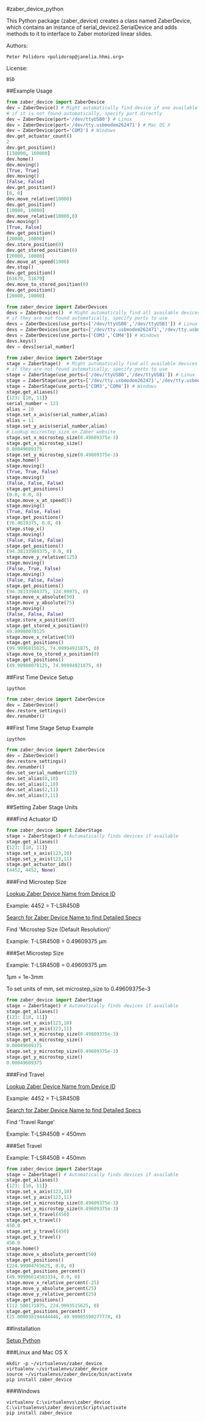 #zaber_device_python

This Python package (zaber\_device) creates a class named ZaberDevice,
which contains an instance of serial\_device2.SerialDevice and adds
methods to it to interface to Zaber motorized linear slides.

Authors:

    Peter Polidoro <polidorop@janelia.hhmi.org>

License:

    BSD

##Example Usage

```python
from zaber_device import ZaberDevice
dev = ZaberDevice() # Might automatically find device if one available
# if it is not found automatically, specify port directly
dev = ZaberDevice(port='/dev/ttyUSB0') # Linux
dev = ZaberDevice(port='/dev/tty.usbmodem262471') # Mac OS X
dev = ZaberDevice(port='COM3') # Windows
dev.get_actuator_count()
2
dev.get_position()
[130000, 160000]
dev.home()
dev.moving()
[True, True]
dev.moving()
[False, False]
dev.get_position()
[0, 0]
dev.move_relative(10000)
dev.get_position()
[10000, 10000]
dev.move_relative(10000,0)
dev.moving()
[True, False]
dev.get_position()
[20000, 10000]
dev.store_position(0)
dev.get_stored_position(0)
[20000, 10000]
dev.move_at_speed(1000)
dev.stop()
dev.get_position()
[61679, 51679]
dev.move_to_stored_position(0)
dev.get_position()
[20000, 10000]
```

```python
from zaber_device import ZaberDevices
devs = ZaberDevices()  # Might automatically find all available devices
# if they are not found automatically, specify ports to use
devs = ZaberDevices(use_ports=['/dev/ttyUSB0','/dev/ttyUSB1']) # Linux
devs = ZaberDevices(use_ports=['/dev/tty.usbmodem262471','/dev/tty.usbmodem262472']) # Mac OS X
devs = ZaberDevices(use_ports=['COM3','COM4']) # Windows
devs.keys()
dev = devs[serial_number]
```

```python
from zaber_device import ZaberStage
stage = ZaberStage()  # Might automatically find all available devices
# if they are not found automatically, specify ports to use
stage = ZaberStage(use_ports=['/dev/ttyUSB0','/dev/ttyUSB1']) # Linux
stage = ZaberStage(use_ports=['/dev/tty.usbmodem262471','/dev/tty.usbmodem262472']) # Mac OS X
stage = ZaberStage(use_ports=['COM3','COM4']) # Windows
stage.get_aliases()
{123: [10, 11]}
serial_number = 123
alias = 10
stage.set_x_axis(serial_number,alias)
alias = 11
stage.set_y_axis(serial_number,alias)
# Lookup microstep_size on Zaber website
stage.set_x_microstep_size(0.49609375e-3)
stage.get_x_microstep_size()
0.00049609375
stage.set_y_microstep_size(0.49609375e-3)
stage.home()
stage.moving()
(True, True, False)
stage.moving()
(False, False, False)
stage.get_positions()
(0.0, 0.0, 0)
stage.move_x_at_speed(5)
stage.moving()
(True, False, False)
stage.get_positions()
(76.4619375, 0.0, 0)
stage.stop_x()
stage.moving()
(False, False, False)
stage.get_positions()
(94.38133984375, 0.0, 0)
stage.move_y_relative(125)
stage.moving()
(False, True, False)
stage.moving()
(False, False, False)
stage.get_positions()
(94.38133984375, 124.99975, 0)
stage.move_x_absolute(50)
stage.move_y_absolute(75)
stage.moving()
(False, False, False)
stage.store_x_position(0)
stage.get_stored_x_position(0)
49.99980078125
stage.move_x_relative(50)
stage.get_positions()
(99.9996015625, 74.99994921875, 0)
stage.move_to_stored_x_position(0)
stage.get_positions()
(49.99980078125, 74.99994921875, 0)
```

##First Time Device Setup

```shell
ipython
```

```python
from zaber_device import ZaberDevice
dev = ZaberDevice()
dev.restore_settings()
dev.renumber()
```

##First Time Stage Setup Example

```shell
ipython
```

```python
from zaber_device import ZaberDevice
dev = ZaberDevice()
dev.restore_settings()
dev.renumber()
dev.set_serial_number(123)
dev.set_alias(0,10)
dev.set_alias(1,10)
dev.set_alias(2,11)
dev.set_alias(3,11)
```

##Setting Zaber Stage Units

###Find Actuator ID

```python
from zaber_device import ZaberStage
stage = ZaberStage() # Automatically finds devices if available
stage.get_aliases()
{123: [10, 11]}
stage.set_x_axis(123,10)
stage.set_y_axis(123,11)
stage.get_actuator_ids()
(4452, 4452, None)
```

###Find Microstep Size

[Lookup Zaber Device Name from Device ID](http://www.zaber.com/support/?tab=ID%20Mapping#tabs)

Example: 4452 = T-LSR450B

[Search for Zaber Device Name to find Detailed Specs](http://zaber.com/products/)

Find 'Microstep Size (Default Resolution)'

Example: T-LSR450B = 0.49609375 µm

###Set Microstep Size

Example: T-LSR450B = 0.49609375 µm

1µm = 1e-3mm

To set units of mm, set microstep_size to 0.49609375e-3

```python
from zaber_device import ZaberStage
stage = ZaberStage() # Automatically finds devices if available
stage.get_aliases()
{123: [10, 11]}
stage.set_x_axis(123,10)
stage.set_y_axis(123,11)
stage.set_x_microstep_size(0.49609375e-3)
stage.get_x_microstep_size()
0.00049609375
stage.set_y_microstep_size(0.49609375e-3)
stage.get_y_microstep_size()
0.00049609375
```

###Find Travel

[Lookup Zaber Device Name from Device ID](http://www.zaber.com/support/?tab=ID%20Mapping#tabs)

Example: 4452 = T-LSR450B

[Search for Zaber Device Name to find Detailed Specs](http://zaber.com/products/)

Find 'Travel Range'

Example: T-LSR450B = 450mm

###Set Travel

Example: T-LSR450B = 450mm

```python
from zaber_device import ZaberStage
stage = ZaberStage() # Automatically finds devices if available
stage.get_aliases()
{123: [10, 11]}
stage.set_x_axis(123,10)
stage.set_y_axis(123,11)
stage.set_x_microstep_size(0.49609375e-3)
stage.set_y_microstep_size(0.49609375e-3)
stage.set_x_travel(450)
stage.get_x_travel()
450.0
stage.set_y_travel(450)
stage.get_y_travel()
450.0
stage.home()
stage.move_x_absolute_percent(50)
stage.get_positions()
(224.99984765625, 0.0, 0)
stage.get_positions_percent()
(49.99996614583334, 0.0, 0)
stage.move_x_relative_percent(-25)
stage.move_y_absolute_percent(25)
stage.move_y_relative_percent(25)
stage.get_positions()
(112.500171875, 224.9993515625, 0)
stage.get_positions_percent()
(25.000038194444446, 49.99985590277778, 0)
```

##Installation

[Setup Python](https://github.com/janelia-pypi/python_setup)

###Linux and Mac OS X

```shell
mkdir -p ~/virtualenvs/zaber_device
virtualenv ~/virtualenvs/zaber_device
source ~/virtualenvs/zaber_device/bin/activate
pip install zaber_device
```

###Windows

```shell
virtualenv C:\virtualenvs\zaber_device
C:\virtualenvs\zaber_device\Scripts\activate
pip install zaber_device
```

